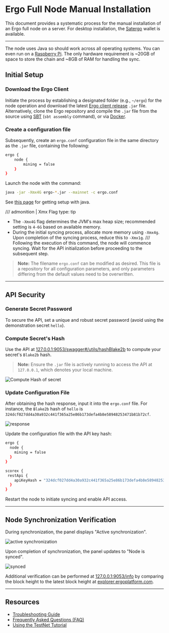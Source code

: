 # Ergo Full Node Manual Installation

This document provides a systematic process for the manual installation of an Ergo full node on a server. For desktop installation, the [Satergo](https://satergo.com) wallet is available.

---

The node uses Java so should work across all operating systems. You can even run on a [Raspberry Pi](pi.md). The only hardware requirement is ~20GB of space to store the chain and ~8GB of RAM for handling the sync.



## Initial Setup

### Download the Ergo Client

Initiate the process by establishing a designated folder (e.g., `~/ergo`) for the node operation and download the latest [Ergo client release](https://github.com/ergoplatform/ergo/releases/) `.jar` file. Alternatively, clone the Ergo repository and compile the `.jar` file from the source using [SBT](https://www.scala-sbt.org/) (`sbt assembly` command), or via [Docker](/node/install/docker).

### Create a configuration file

Subsequently, create an `ergo.conf` configuration file in the same directory as the `.jar` file, containing the following:

```bash
ergo {
    node {
        mining = false
    }
}
```

Launch the node with the command:

```bash
java -jar -Xmx4G ergo-*.jar --mainnet -c ergo.conf
```

See [this page](node-faq.md#java) for getting setup with java.


/// admonition | Xmx Flag
    type: tip

* The `-Xmx4G` flag determines the JVM's max heap size; recommended setting is `4-6G` based on available memory. 
* During the initial syncing process, allocate more memory using `-Xmx4g`. Upon completion of the syncing process, reduce this to `-Xmx1g`.
///
Following the execution of this command, the node will commence syncing. Wait for the API initialization before proceeding to the subsequent step.

> **Note:** The filename `ergo.conf` can be modified as desired. This file is a repository for all configuration parameters, and only parameters differing from the default values need to be overwritten.

---

## API Security

### Generate Secret Password

To secure the API, set a unique and robust secret password (avoid using the demonstration secret `hello`).

### Compute Secret's Hash

Use the API at [127.0.0.1:9053/swagger#/utils/hashBlake2b](http://127.0.0.1:9053/swagger#/utils/hashBlake2b) to compute your secret's `Blake2b` hash.

> **Note:** Ensure the `.jar` file is actively running to access the API at `127.0.0.1`, which denotes your local machine.

![Compute Hash of secret](https://user-images.githubusercontent.com/23208922/69916676-ed233400-1483-11ea-8582-f61c38478d31.png)

### Update Configuration File

After obtaining the hash response, input it into the `ergo.conf` file. For instance, the `Blake2b` hash of `hello` is `324dcf027dd4a30a932c441f365a25e86b173defa4b8e58948253471b81b72cf`.

![response](https://user-images.githubusercontent.com/23208922/69916509-c3690d80-1481-11ea-869f-630cd59cc525.png)

Update the configuration file with the API key hash:

```bash
ergo {
  node {
    mining = false
  }
}

scorex {
 restApi {
    apiKeyHash = "324dcf027dd4a30a932c441f365a25e86b173defa4b8e58948253471b81b72cf"
  }
}
```

Restart the node to initiate syncing and enable API access.

---

## Node Synchronization Verification

During synchronization, the panel displays "Active synchronization".

![active synchronization](https://user-images.githubusercontent.com/23208922/71128146-94d58b80-2212-11ea-9010-5b61a91e8549.png)

Upon completion of synchronization, the panel updates to "Node is synced".

![synced](https://user-images.githubusercontent.com/23208922/71301767-8da4ae00-23c9-11ea-8fc0-a92a9d78b821.png)

Additional verification can be performed at [127.0.0.1:9053/info](http://127.0.0.1:9053/info) by comparing the block height to the latest block height at [explorer.ergoplatform.com](https://explorer.ergoplatform.com/en/).

---



## Resources

* [Troubleshooting Guide](/node/install/troubleshooting)
* [Frequently Asked Questions (FAQ)](node-faq.md)
* [Using the TestNet Tutorial](/node/testnet)